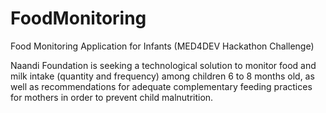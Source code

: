 # FoodMonitoring
Food Monitoring Application for Infants (MED4DEV Hackathon Challenge)

Naandi Foundation is seeking a technological solution to monitor food and milk intake (quantity and frequency) among children 6 to 8 months old, as well as recommendations for adequate complementary feeding practices for mothers in order to prevent child malnutrition.


